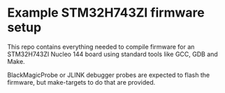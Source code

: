 
Example STM32H743ZI firmware setup
==================================

This repo contains everything needed to compile firmware for an STM32H743ZI Nucleo 144 board
using standard tools like GCC, GDB and Make.

BlackMagicProbe or JLINK debugger probes are expected to flash the firmware,
but make-targets to do that are provided.

